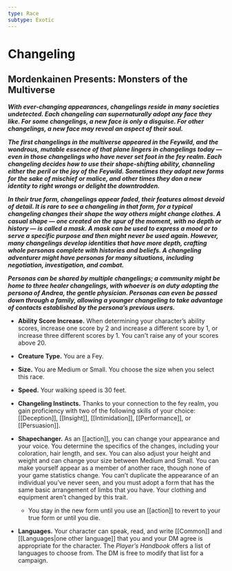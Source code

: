 ```yaml
---
type: Race
subtype: Exotic
---
```

# Changeling 

## Mordenkainen Presents: Monsters of the Multiverse

**_With ever-changing appearances, changelings reside in many societies undetected. Each changeling can supernaturally adopt any face they like. For some changelings, a new face is only a disguise. For other changelings, a new face may reveal an aspect of their soul._**

**_The first changelings in the multiverse appeared in the Feywild, and the wondrous, mutable essence of that plane lingers in changelings today — even in those changelings who have never set foot in the fey realm. Each changeling decides how to use their shape-shifting ability, channeling either the peril or the joy of the Feywild. Sometimes they adopt new forms for the sake of mischief or malice, and other times they don a new identity to right wrongs or delight the downtrodden._**

**_In their true form, changelings appear faded, their features almost devoid of detail. It is rare to see a changeling in that form, for a typical changeling changes their shape the way others might change clothes. A casual shape — one created on the spur of the moment, with no depth or history — is called a mask. A mask can be used to express a mood or to serve a specific purpose and then might never be used again. However, many changelings develop identities that have more depth, crafting whole personas complete with histories and beliefs. A changeling adventurer might have personas for many situations, including negotiation, investigation, and combat._**

**_Personas can be shared by multiple changelings; a community might be home to three healer changelings, with whoever is on duty adopting the persona of Andrea, the gentle physician. Personas can even be passed down through a family, allowing a younger changeling to take advantage of contacts established by the persona’s previous users._**

- **Ability Score Increase.** When determining your character’s ability scores, increase one score by 2 and increase a different score by 1, or increase three different scores by 1. You can't raise any of your scores above 20.

- **Creature Type.** You are a Fey.

- **Size.** You are Medium or Small. You choose the size when you select this race.

- **Speed.** Your walking speed is 30 feet.

- **Changeling Instincts.** Thanks to your connection to the fey realm, you gain proficiency with two of the following skills of your choice: [[Deception]], [[Insight]], [[Intimidation]], [[Performance]], or [[Persuasion]].

- **Shapechanger.** As an [[action]], you can change your appearance and your voice. You determine the specifics of the changes, including your coloration, hair length, and sex. You can also adjust your height and weight and can change your size between Medium and Small. You can make yourself appear as a member of another race, though none of your game statistics change. You can’t duplicate the appearance of an individual you’ve never seen, and you must adopt a form that has the same basic arrangement of limbs that you have. Your clothing and equipment aren’t changed by this trait.
    - You stay in the new form until you use an [[action]] to revert to your true form or until you die.

- **Languages.** Your character can speak, read, and write [[Common]] and [[Languages|one other language]] that you and your DM agree is appropriate for the character. The _Player’s Handbook_ offers a list of languages to choose from. The DM is free to modify that list for a campaign.